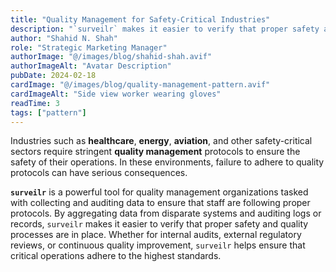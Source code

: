 ```yaml
---
title: "Quality Management for Safety-Critical Industries"
description: "`surveilr` makes it easier to verify that proper safety and quality processes are being followed"
author: "Shahid N. Shah"
role: "Strategic Marketing Manager"
authorImage: "@/images/blog/shahid-shah.avif"
authorImageAlt: "Avatar Description"
pubDate: 2024-02-18
cardImage: "@/images/blog/quality-management-pattern.avif"
cardImageAlt: "Side view worker wearing gloves"
readTime: 3
tags: ["pattern"]
---
```


Industries such as **healthcare**, **energy**, **aviation**, and other
safety-critical sectors require stringent **quality management** protocols to
ensure the safety of their operations. In these environments, failure to adhere
to quality protocols can have serious consequences.

**`surveilr`** is a powerful tool for quality management organizations tasked
with collecting and auditing data to ensure that staff are following proper
protocols. By aggregating data from disparate systems and auditing logs or
records, `surveilr` makes it easier to verify that proper safety and quality
processes are in place. Whether for internal audits, external regulatory
reviews, or continuous quality improvement, `surveilr` helps ensure that
critical operations adhere to the highest standards.
